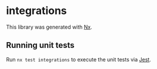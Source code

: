 # integrations

This library was generated with [Nx](https://nx.dev).

## Running unit tests

Run `nx test integrations` to execute the unit tests via [Jest](https://jestjs.io).
